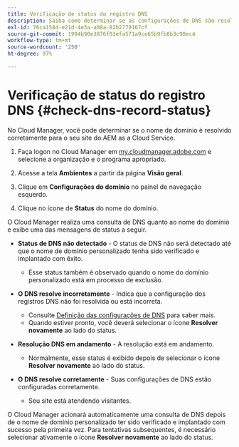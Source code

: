 ```yaml
---
title: Verificação de status do registro DNS
description: Saiba como determinar se as configurações de DNS são resolvidas corretamente usando o Cloud Manager.
exl-id: 76ca1584-e21d-4e3a-a08a-82b2779167cf
source-git-commit: 1994b90e3876f03efa571a9ce65b9fb8b3c90ec4
workflow-type: tm+mt
source-wordcount: '250'
ht-degree: 97%

---
```


# Verificação de status do registro DNS {#check-dns-record-status}

No Cloud Manager, você pode determinar se o nome de domínio é resolvido corretamente para o seu site do AEM as a Cloud Service.

1. Faça logon no Cloud Manager em [my.cloudmanager.adobe.com](https://my.cloudmanager.adobe.com/) e selecione a organização e o programa apropriado.

1. Acesse a tela **Ambientes** a partir da página **Visão geral**.

1. Clique em **Configurações do domínio** no painel de navegação esquerdo.

1. Clique no ícone de **Status** do nome do domínio.

O Cloud Manager realiza uma consulta de DNS quanto ao nome do domínio e exibe uma das mensagens de status a seguir.

* **Status de DNS não detectado** - O status de DNS não será detectado até que o nome de domínio personalizado tenha sido verificado e implantado com êxito.

   * Esse status também é observado quando o nome do domínio personalizado está em processo de exclusão.

* **O DNS resolve incorretamente** - Indica que a configuração dos registros DNS não foi resolvida ou está incorreta.

   * Consulte [Definição das configurações de DNS](/help/implementing/cloud-manager/custom-domain-names/configure-dns-settings.md) para saber mais.
   * Quando estiver pronto, você deverá selecionar o ícone **Resolver novamente** ao lado do status.

* **Resolução DNS em andamento** - A resolução está em andamento.

   * Normalmente, esse status é exibido depois de selecionar o ícone **Resolver novamente** ao lado do status.

* **O DNS resolve corretamente** - Suas configurações de DNS estão configuradas corretamente.

   * Seu site está atendendo visitantes.

O Cloud Manager acionará automaticamente uma consulta de DNS depois de o nome de domínio personalizado ter sido verificado e implantado com sucesso pela primeira vez. Para tentativas subsequentes, é necessário selecionar ativamente o ícone **Resolver novamente** ao lado do status.
